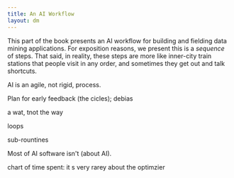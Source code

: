 ```yaml
---
title: An AI Workflow
layout: dm
---
```


This part of the book presents an AI workflow for building and fielding data mining applications. For exposition reasons, we present this is a _sequence_ of steps. That said, in
reality, these steps are more like inner-city train stations that people visit in any order, and sometimes they get out and talk shortcuts.

AI is an  agile, not rigid, process.

Plan for early feedback (the cicles); debias

a wat, tnot the way

loops

sub-rountines

Most of AI software isn't (about AI).

chart of time spent: it s very rarey about the optimzier

